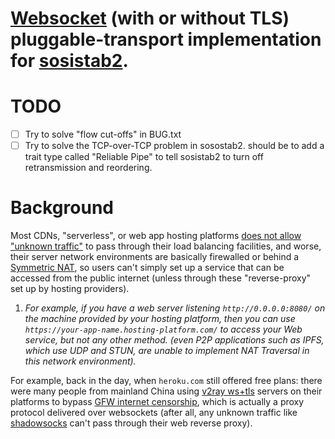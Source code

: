 # [Websocket](https://developer.mozilla.org/en-US/docs/Web/API/WebSocket) (with or without TLS) pluggable-transport implementation for [sosistab2](https://github.com/geph-official/sosistab2).

# TODO
- [ ] Try to solve "flow cut-offs" in BUG.txt
- [ ] Try to solve the TCP-over-TCP problem in sosostab2. should be to add a trait type called "Reliable Pipe" to tell sosistab2 to turn off retransmission and reordering.

# Background
Most CDNs, "serverless", or web app hosting platforms [does not allow "unknown traffic"](https://quicwg.org/ops-drafts/draft-ietf-quic-applicability.html#name-the-necessity-of-fallback) to pass through their load balancing facilities, and worse, their server network environments are basically firewalled or behind a [Symmetric NAT](https://www.zerotier.com/blog/the-state-of-nat-traversal/), so users can't simply set up a service that can be accessed from the public internet (unless through these "reverse-proxy" set up by hosting providers). 

  1. _For example, if you have a web server listening `http://0.0.0.0:8080/` on the machine provided by your hosting platform, then you can use `https://your-app-name.hosting-platform.com/` to access your Web service, but not any other method. (even P2P applications such as IPFS, which use UDP and STUN, are unable to implement NAT Traversal in this network environment)._

For example, back in the day, when `heroku.com` still offered free plans: there were many people from mainland China using [v2ray ws+tls](https://www.v2fly.org/v5/config/stream/websocket.html) servers on their platforms to bypass [GFW internet censorship](https://en.wikipedia.org/wiki/Great_Firewall), which is actually a proxy protocol delivered over websockets (after all, any unknown traffic like [shadowsocks](https://shadowsocks.org/) can't pass through their web reverse proxy).

